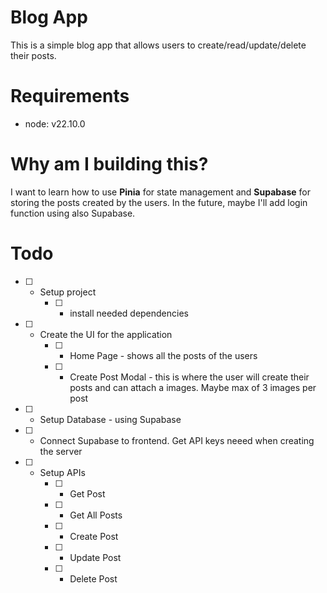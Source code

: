# Blog App
This is a simple blog app that allows users to create/read/update/delete their posts.

# Requirements
- node: v22.10.0

# Why am I building this?
I want to learn how to use **Pinia** for state management and **Supabase** for storing the posts created by the users. In the future, maybe I'll add login function using also Supabase.

# Todo
- [ ] - Setup project
    - [ ] - install needed dependencies
- [ ] - Create the UI for the application
    - [ ] - Home Page - shows all the posts of the users
    - [ ] - Create Post Modal - this is where the user will create their posts and can attach a images. Maybe max of 3 images per post
- [ ] - Setup Database - using Supabase
 - [ ] - Connect Supabase to frontend. Get API keys neeed when creating the server
- [ ] - Setup APIs
    - [ ] - Get Post
    - [ ] - Get All Posts
    - [ ] - Create Post
    - [ ] - Update Post
    - [ ] - Delete Post